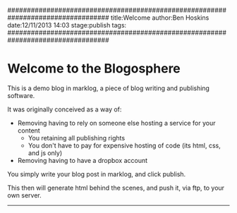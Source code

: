 ##################################################################################
title:Welcome
author:Ben Hoskins
date:12/11/2013 14:03
stage:publish
tags:
##################################################################################

Welcome to the Blogosphere
====


This is a demo blog in marklog, a piece of blog writing and publishing software.  

It was originally conceived as a way of:
* Removing having to rely on someone else hosting a service for your content 
	* You retaining all publishing rights
	* You don't have to pay for expensive hosting of code (its html, css, and js only)
* Removing having to have a dropbox account


You simply write your blog post in marklog, and click publish.

This then will generate html behind the scenes, and push it, via ftp, to your own server.

-------
